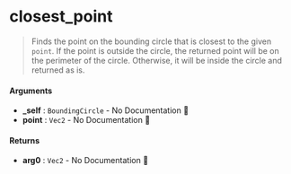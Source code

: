 # closest\_point

>  Finds the point on the bounding circle that is closest to the given `point`.
>  If the point is outside the circle, the returned point will be on the perimeter of the circle.
>  Otherwise, it will be inside the circle and returned as is.

#### Arguments

- **\_self** : `BoundingCircle` \- No Documentation 🚧
- **point** : `Vec2` \- No Documentation 🚧

#### Returns

- **arg0** : `Vec2` \- No Documentation 🚧
